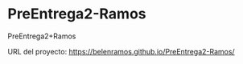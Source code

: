 # PreEntrega2-Ramos
PreEntrega2+Ramos

URL del proyecto:
https://belenramos.github.io/PreEntrega2-Ramos/

